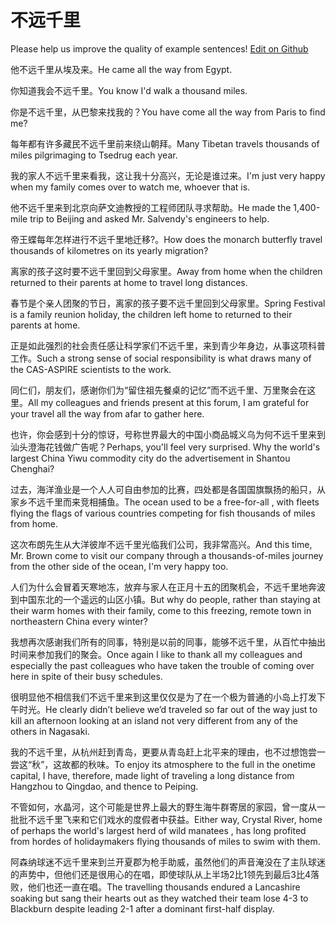 # 不远千里

Please help us improve the quality of example sentences! [Edit on Github](https://github.com/jiyushe/jiyu-example-sentence-source/blob/main/chinese/buyuanqianli.md)

<p><span class="chinese">他不远千里从埃及来。</span><span class="english">He came all the way from Egypt.</span></p>

<p><span class="chinese">你知道我会不远千里。</span><span class="english">You know I'd walk a thousand miles.</span></p>

<p><span class="chinese">你是不远千里，从巴黎来找我的？</span><span class="english">You have come all the way from Paris to find me?</span></p>

<p><span class="chinese">每年都有许多藏民不远千里前来绕山朝拜。</span><span class="english">Many Tibetan travels thousands of miles pilgrimaging to Tsedrug each year.</span></p>

<p><span class="chinese">我的家人不远千里来看我，这让我十分高兴，无论是谁过来。</span><span class="english">I'm just very happy when my family comes over to watch me, whoever that is.</span></p>

<p><span class="chinese">他不远千里来到北京向萨文迪教授的工程师团队寻求帮助。</span><span class="english">He made the 1,400-mile trip to Beijing and asked Mr. Salvendy's engineers to help.</span></p>

<p><span class="chinese">帝王蝶每年怎样进行不远千里地迁移?。</span><span class="english">How does the monarch butterfly travel thousands of kilometres on its yearly migration?</span></p>

<p><span class="chinese">离家的孩子这时要不远千里回到父母家里。</span><span class="english">Away from home when the children returned to their parents at home to travel long distances.</span></p>

<p><span class="chinese">春节是个亲人团聚的节日，离家的孩子要不远千里回到父母家里。</span><span class="english">Spring Festival is a family reunion holiday, the children left home to returned to their parents at home.</span></p>

<p><span class="chinese">正是如此强烈的社会责任感让科学家们不远千里，来到青少年身边，从事这项科普工作。</span><span class="english">Such a strong sense of social responsibility is what draws many of the CAS-ASPIRE scientists to the work.</span></p>

<p><span class="chinese">同仁们，朋友们，感谢你们为“留住祖先餐桌的记忆”而不远千里、万里聚会在这里。</span><span class="english">All my colleagues and friends present at this forum, I am grateful for your travel all the way from afar to gather here.</span></p>

<p><span class="chinese">也许，你会感到十分的惊讶，号称世界最大的中国小商品城义乌为何不远千里来到汕头澄海花钱做广告呢？</span><span class="english">Perhaps, you'll feel very surprised. Why the world's largest China Yiwu commodity city do the advertisement in Shantou Chenghai?</span></p>

<p><span class="chinese">过去，海洋渔业是一个人人可自由参加的比赛，四处都是各国国旗飘扬的船只，从家乡不远千里而来竞相捕鱼。</span><span class="english">The ocean used to be a free-for-all , with fleets flying the flags of various countries competing for fish thousands of miles from home.</span></p>

<p><span class="chinese">这次布朗先生从大洋彼岸不远千里光临我们公司，我非常高兴。</span><span class="english">And this time, Mr. Brown come to visit our company through a thousands-of-miles journey from the other side of the ocean, I'm very happy too.</span></p>

<p><span class="chinese">人们为什么会冒着天寒地冻，放弃与家人在正月十五的团聚机会，不远千里地奔波到中国东北的一个遥远的山区小镇。</span><span class="english">But why do people, rather than staying at their warm homes with their family, come to this freezing, remote town in northeastern China every winter?</span></p>

<p><span class="chinese">我想再次感谢我们所有的同事，特别是以前的同事，能够不远千里，从百忙中抽出时间来参加我们的聚会。</span><span class="english">Once again I like to thank all my colleagues and especially the past colleagues who have taken the trouble of coming over here in spite of their busy schedules.</span></p>

<p><span class="chinese">很明显他不相信我们不远千里来到这里仅仅是为了在一个极为普通的小岛上打发下午时光。</span><span class="english">He clearly didn’t believe we’d traveled so far out of the way just to kill an afternoon looking at an island not very different from any of the others in Nagasaki.</span></p>

<p><span class="chinese">我的不远千里，从杭州赶到青岛，更要从青岛赶上北平来的理由，也不过想饱尝一尝这“秋”，这故都的秋味。</span><span class="english">To enjoy its atmosphere to the full in the onetime capital, I have, therefore, made light of traveling a long distance from Hangzhou to Qingdao, and thence to Peiping.</span></p>

<p><span class="chinese">不管如何，水晶河，这个可能是世界上最大的野生海牛群寄居的家园，曾一度从一批批不远千里飞来和它们戏水的度假者中获益。</span><span class="english">Either way, Crystal River, home of perhaps the world's largest herd of wild manatees , has long profited from hordes of holidaymakers flying thousands of miles to swim with them.</span></p>

<p><span class="chinese">阿森纳球迷不远千里来到兰开夏郡为枪手助威，虽然他们的声音淹没在了主队球迷的声势中，但他们还是很用心的在唱，即使球队从上半场2比1领先到最后3比4落败，他们也还一直在唱。</span><span class="english">The travelling thousands endured a Lancashire soaking but sang their hearts out as they watched their team lose 4-3 to Blackburn despite leading 2-1 after a dominant first-half display.</span></p>

